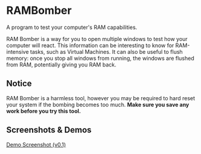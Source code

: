 # RAMBomber
A program to test your computer's RAM capabilities.

RAM Bomber is a way for you to open multiple windows to test how your computer will react. This information can be interesting to know for RAM-intensive tasks, such as Virtual Machines. It can also be useful to flush memory: once you stop all windows from running, the windows are flushed from RAM, potentially giving you RAM back.

## Notice
RAM Bomber is a harmless tool, however you may be required to hard reset your system if the bombing becomes too much. **Make sure you save any work before you try this tool.**

## Screenshots & Demos
[Demo Screenshot (v0.1)](/screenshots/scr1.png)

